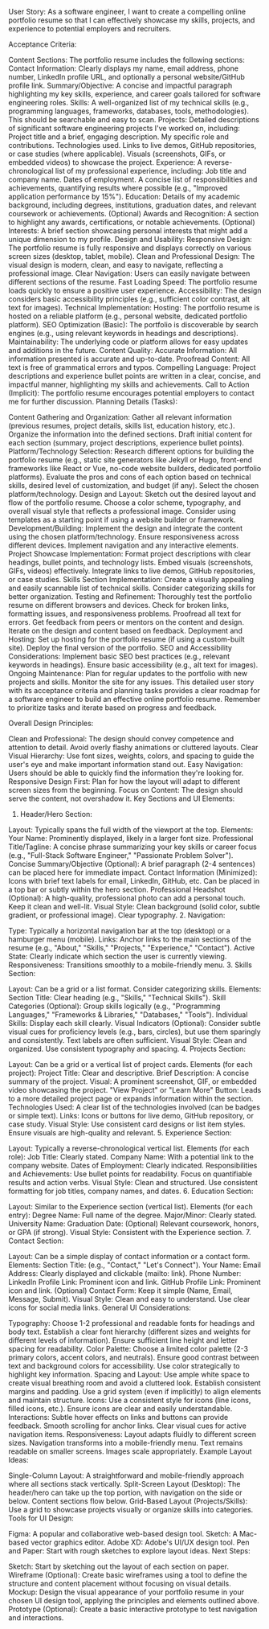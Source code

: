 User Story: As a software engineer, I want to create a compelling online portfolio resume so that I can effectively showcase my skills, projects, and experience to potential employers and recruiters.

Acceptance Criteria:

Content Sections: The portfolio resume includes the following sections:
Contact Information: Clearly displays my name, email address, phone number, LinkedIn profile URL, and optionally a personal website/GitHub profile link.
Summary/Objective: A concise and impactful paragraph highlighting my key skills, experience, and career goals tailored for software engineering roles.
Skills: A well-organized list of my technical skills (e.g., programming languages, frameworks, databases, tools, methodologies). This should be searchable and easy to scan.
Projects: Detailed descriptions of significant software engineering projects I've worked on, including:
Project title and a brief, engaging description.
My specific role and contributions.
Technologies used.
Links to live demos, GitHub repositories, or case studies (where applicable).
Visuals (screenshots, GIFs, or embedded videos) to showcase the project.
Experience: A reverse-chronological list of my professional experience, including:
Job title and company name.
Dates of employment.
A concise list of responsibilities and achievements, quantifying results where possible (e.g., "Improved application performance by 15%").
Education: Details of my academic background, including degrees, institutions, graduation dates, and relevant coursework or achievements.
(Optional) Awards and Recognition: A section to highlight any awards, certifications, or notable achievements.
(Optional) Interests: A brief section showcasing personal interests that might add a unique dimension to my profile.
Design and Usability:
Responsive Design: The portfolio resume is fully responsive and displays correctly on various screen sizes (desktop, tablet, mobile).
Clean and Professional Design: The visual design is modern, clean, and easy to navigate, reflecting a professional image.
Clear Navigation: Users can easily navigate between different sections of the resume.
Fast Loading Speed: The portfolio resume loads quickly to ensure a positive user experience.
Accessibility: The design considers basic accessibility principles (e.g., sufficient color contrast, alt text for images).
Technical Implementation:
Hosting: The portfolio resume is hosted on a reliable platform (e.g., personal website, dedicated portfolio platform).
SEO Optimization (Basic): The portfolio is discoverable by search engines (e.g., using relevant keywords in headings and descriptions).
Maintainability: The underlying code or platform allows for easy updates and additions in the future.
Content Quality:
Accurate Information: All information presented is accurate and up-to-date.
Proofread Content: All text is free of grammatical errors and typos.
Compelling Language: Project descriptions and experience bullet points are written in a clear, concise, and impactful manner, highlighting my skills and achievements.
Call to Action (Implicit): The portfolio resume encourages potential employers to contact me for further discussion.
Planning Details (Tasks):

Content Gathering and Organization:
Gather all relevant information (previous resumes, project details, skills list, education history, etc.).
Organize the information into the defined sections.
Draft initial content for each section (summary, project descriptions, experience bullet points).
Platform/Technology Selection:
Research different options for building the portfolio resume (e.g., static site generators like Jekyll or Hugo, front-end frameworks like React or Vue, no-code website builders, dedicated portfolio platforms).
Evaluate the pros and cons of each option based on technical skills, desired level of customization, and budget (if any).
Select the chosen platform/technology.
Design and Layout:
Sketch out the desired layout and flow of the portfolio resume.
Choose a color scheme, typography, and overall visual style that reflects a professional image.
Consider using templates as a starting point if using a website builder or framework.
Development/Building:
Implement the design and integrate the content using the chosen platform/technology.
Ensure responsiveness across different devices.
Implement navigation and any interactive elements.
Project Showcase Implementation:
Format project descriptions with clear headings, bullet points, and technology lists.
Embed visuals (screenshots, GIFs, videos) effectively.
Integrate links to live demos, GitHub repositories, or case studies.
Skills Section Implementation:
Create a visually appealing and easily scannable list of technical skills.
Consider categorizing skills for better organization.
Testing and Refinement:
Thoroughly test the portfolio resume on different browsers and devices.
Check for broken links, formatting issues, and responsiveness problems.
Proofread all text for errors.
Get feedback from peers or mentors on the content and design.
Iterate on the design and content based on feedback.
Deployment and Hosting:
Set up hosting for the portfolio resume (if using a custom-built site).
Deploy the final version of the portfolio.
SEO and Accessibility Considerations:
Implement basic SEO best practices (e.g., relevant keywords in headings).
Ensure basic accessibility (e.g., alt text for images).
Ongoing Maintenance:
Plan for regular updates to the portfolio with new projects and skills.
Monitor the site for any issues.
This detailed user story with its acceptance criteria and planning tasks provides a clear roadmap for a software engineer to build an effective online portfolio resume. Remember to prioritize tasks and iterate based on progress and feedback.

Overall Design Principles:

Clean and Professional: The design should convey competence and attention to detail. Avoid overly flashy animations or cluttered layouts.
Clear Visual Hierarchy: Use font sizes, weights, colors, and spacing to guide the user's eye and make important information stand out.
Easy Navigation: Users should be able to quickly find the information they're looking for.
Responsive Design First: Plan for how the layout will adapt to different screen sizes from the beginning.
Focus on Content: The design should serve the content, not overshadow it.
Key Sections and UI Elements:

1. Header/Hero Section:

Layout: Typically spans the full width of the viewport at the top.
Elements:
Your Name: Prominently displayed, likely in a larger font size.
Professional Title/Tagline: A concise phrase summarizing your key skills or career focus (e.g., "Full-Stack Software Engineer," "Passionate Problem Solver").
Concise Summary/Objective (Optional): A brief paragraph (2-4 sentences) can be placed here for immediate impact.
Contact Information (Minimized): Icons with brief text labels for email, LinkedIn, GitHub, etc. Can be placed in a top bar or subtly within the hero section.
Professional Headshot (Optional): A high-quality, professional photo can add a personal touch. Keep it clean and well-lit.
Visual Style: Clean background (solid color, subtle gradient, or professional image). Clear typography.
2. Navigation:

Type: Typically a horizontal navigation bar at the top (desktop) or a hamburger menu (mobile).
Links: Anchor links to the main sections of the resume (e.g., "About," "Skills," "Projects," "Experience," "Contact").
Active State: Clearly indicate which section the user is currently viewing.
Responsiveness: Transitions smoothly to a mobile-friendly menu.
3. Skills Section:

Layout: Can be a grid or a list format. Consider categorizing skills.
Elements:
Section Title: Clear heading (e.g., "Skills," "Technical Skills").
Skill Categories (Optional): Group skills logically (e.g., "Programming Languages," "Frameworks & Libraries," "Databases," "Tools").
Individual Skills: Display each skill clearly.
Visual Indicators (Optional): Consider subtle visual cues for proficiency levels (e.g., bars, circles), but use them sparingly and consistently. Text labels are often sufficient.
Visual Style: Clean and organized. Use consistent typography and spacing.
4. Projects Section:

Layout: Can be a grid or a vertical list of project cards.
Elements (for each project):
Project Title: Clear and descriptive.
Brief Description: A concise summary of the project.
Visual: A prominent screenshot, GIF, or embedded video showcasing the project.
"View Project" or "Learn More" Button: Leads to a more detailed project page or expands information within the section.
Technologies Used: A clear list of the technologies involved (can be badges or simple text).
Links: Icons or buttons for live demo, GitHub repository, or case study.
Visual Style: Use consistent card designs or list item styles. Ensure visuals are high-quality and relevant.
5. Experience Section:

Layout: Typically a reverse-chronological vertical list.
Elements (for each role):
Job Title: Clearly stated.
Company Name: With a potential link to the company website.
Dates of Employment: Clearly indicated.
Responsibilities and Achievements: Use bullet points for readability. Focus on quantifiable results and action verbs.
Visual Style: Clean and structured. Use consistent formatting for job titles, company names, and dates.
6. Education Section:

Layout: Similar to the Experience section (vertical list).
Elements (for each entry):
Degree Name: Full name of the degree.
Major/Minor: Clearly stated.
University Name:
Graduation Date:
(Optional) Relevant coursework, honors, or GPA (if strong).
Visual Style: Consistent with the Experience section.
7. Contact Section:

Layout: Can be a simple display of contact information or a contact form.
Elements:
Section Title: (e.g., "Contact," "Let's Connect").
Your Name:
Email Address: Clearly displayed and clickable (mailto: link).
Phone Number:
LinkedIn Profile Link: Prominent icon and link.
GitHub Profile Link: Prominent icon and link.
(Optional) Contact Form: Keep it simple (Name, Email, Message, Submit).
Visual Style: Clean and easy to understand. Use clear icons for social media links.
General UI Considerations:

Typography:
Choose 1-2 professional and readable fonts for headings and body text.
Establish a clear font hierarchy (different sizes and weights for different levels of information).
Ensure sufficient line height and letter spacing for readability.
Color Palette:
Choose a limited color palette (2-3 primary colors, accent colors, and neutrals).
Ensure good contrast between text and background colors for accessibility.
Use color strategically to highlight key information.
Spacing and Layout:
Use ample white space to create visual breathing room and avoid a cluttered look.
Establish consistent margins and padding.
Use a grid system (even if implicitly) to align elements and maintain structure.
Icons:
Use a consistent style for icons (line icons, filled icons, etc.).
Ensure icons are clear and easily understandable.
Interactions:
Subtle hover effects on links and buttons can provide feedback.
Smooth scrolling for anchor links.
Clear visual cues for active navigation items.
Responsiveness:
Layout adapts fluidly to different screen sizes.
Navigation transforms into a mobile-friendly menu.
Text remains readable on smaller screens.
Images scale appropriately.
Example Layout Ideas:

Single-Column Layout: A straightforward and mobile-friendly approach where all sections stack vertically.
Split-Screen Layout (Desktop): The header/hero can take up the top portion, with navigation on the side or below. Content sections flow below.
Grid-Based Layout (Projects/Skills): Use a grid to showcase projects visually or organize skills into categories.
Tools for UI Design:

Figma: A popular and collaborative web-based design tool.
Sketch: A Mac-based vector graphics editor.
Adobe XD: Adobe's UI/UX design tool.
Pen and Paper: Start with rough sketches to explore layout ideas.
Next Steps:

Sketch: Start by sketching out the layout of each section on paper.
Wireframe (Optional): Create basic wireframes using a tool to define the structure and content placement without focusing on visual details.
Mockup: Design the visual appearance of your portfolio resume in your chosen UI design tool, applying the principles and elements outlined above.
Prototype (Optional): Create a basic interactive prototype to test navigation and interactions.